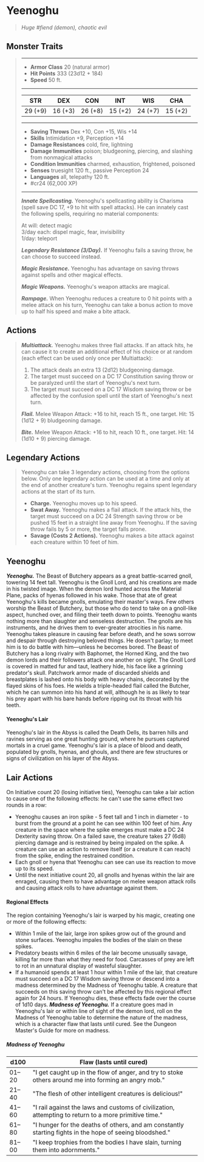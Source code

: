 # Yeenoghu
>*Huge #fiend (demon), chaotic evil*
## Monster Traits
>___
>- **Armor Class** 20 (natural armor)
>- **Hit Points** 333 (23d12 + 184)
>- **Speed** 50 ft.
>___
>|STR|DEX|CON|INT|WIS|CHA|
>|:---:|:---:|:---:|:---:|:---:|:---:|
>|29 (+9)|16 (+3)|26 (+8)|15 (+2)|24 (+7)|15 (+2)|
>___
>- **Saving Throws** Dex +10, Con +15, Wis +14
>- **Skills** Intimidation +9, Perception +14
>- **Damage Resistances** cold, fire, lightning
>- **Damage Immunities** poison; bludgeoning, piercing, and slashing from nonmagical attacks
>- **Condition Immunities** charmed, exhaustion, frightened, poisoned
>- **Senses** truesight 120 ft., passive Perception 24
>- **Languages** all, telepathy 120 ft.
>- #cr24 (62,000 XP)
>___
>***Innate Spellcasting.*** Yeenoghu's spellcasting ability is Charisma (spell save DC 17, +9 to hit with spell attacks). He can innately cast the following spells, requiring no material components:  
>
>At will: detect magic  
>3/day each: dispel magic, fear, invisibility  
>1/day: teleport  
>
>
>***Legendary Resistance (3/Day).*** If Yeenoghu fails a saving throw, he can choose to succeed instead.  
>
>***Magic Resistance.*** Yeenoghu has advantage on saving throws against spells and other magical effects.  
>
>***Magic Weapons.*** Yeenoghu's weapon attacks are magical.  
>
>***Rampage.*** When Yeenoghu reduces a creature to 0 hit points with a melee attack on his turn, Yeenoghu can take a bonus action to move up to half his speed and make a bite attack.  
>
## Actions
>***Multiattack.*** Yeenoghu makes three flail attacks. If an attack hits, he can cause it to create an additional effect of his choice or at random (each effect can be used only once per Multiattack):  
>1. The attack deals an extra 13 (2d12) bludgeoning damage.  
>2. The target must succeed on a DC 17 Constitution saving throw or be paralyzed until the start of Yeenoghu's next turn.  
>3. The target must succeed on a DC 17 Wisdom saving throw or be affected by the confusion spell until the start of Yeenoghu's next turn.  
>
>***Flail.*** Melee Weapon Attack: +16 to hit, reach 15 ft., one target. Hit: 15 (1d12 + 9) bludgeoning damage.  
>
>***Bite.*** Melee Weapon Attack: +16 to hit, reach 10 ft., one target. Hit: 14 (1d10 + 9) piercing damage.  
>
## Legendary Actions
>Yeenoghu can take 3 legendary actions, choosing from the options below. Only one legendary action can be used at a time and only at the end of another creature's turn. Yeenoghu regains spent legendary actions at the start of its turn.
>
>- **Charge.** Yeenoghu moves up to his speed.
>- **Swat Away.** Yeenoghu makes a flail attack. If the attack hits, the target must succeed on a DC 24 Strength saving throw or be pushed 15 feet in a straight line away from Yeenoghu. If the saving throw fails by 5 or more, the target falls prone.
>- **Savage (Costs 2 Actions).** Yeenoghu makes a bite attack against each creature within 10 feet of him.
## Yeenoghu
***Yeenoghu.*** The Beast of Butchery appears as a great battle-scarred gnoll, towering 14 feet tall. Yeenoghu is the Gnoll Lord, and his creations are made in his twisted image. When the demon lord hunted across the Material Plane, packs of hyenas followed in his wake. Those that ate of great Yeenoghu's kills became gnolls, emulating their master's ways. Few others worship the Beast of Butchery, but those who do tend to take on a gnoll-like aspect, hunched over, and filing their teeth down to points.
Yeenoghu wants nothing more than slaughter and senseless destruction. The gnolls are his instruments, and he drives them to ever-greater atrocities in his name. Yeenoghu takes pleasure in causing fear before death, and he sows sorrow and despair through destroying beloved things. He doesn't parlay; to meet him is to do battle with him—unless he becomes bored. The Beast of Butchery has a long rivalry with Baphomet, the Horned King, and the two demon lords and their followers attack one another on sight.
The Gnoll Lord is covered in matted fur and taut, leathery hide, his face like a grinning predator's skull. Patchwork armor made of discarded shields and breastplates is lashed onto his body with heavy chains, decorated by the flayed skins of his foes. He wields a triple-headed flail called the Butcher, which he can summon into his hand at will, although he is as likely to tear his prey apart with his bare hands before ripping out its throat with his teeth.
#### Yeenoghu's Lair
Yeenoghu's lair in the Abyss is called the Death Dells, its barren hills and ravines serving as one great hunting ground, where he pursues captured mortals in a cruel game. Yeenoghu's lair is a place of blood and death, populated by gnolls, hyenas, and ghouls, and there are few structures or signs of civilization on his layer of the Abyss.
## Lair Actions
On Initiative count 20 (losing initiative ties), Yeenoghu can take a lair action to cause one of the following effects: he can't use the same effect two rounds in a row:
- Yeenoghu causes an iron spike - 5 feet tall and 1 inch in diameter - to burst from the ground at a point he can see within 100 feet of him. Any creature in the space where the spike emerges must make a DC 24 Dexterity saving throw. On a failed save, the creature takes 27 (6d8) piercing damage and is restrained by being impaled on the spike. A creature can use an action to remove itself (or a creature it can reach) from the spike, ending the restrained condition.
- Each gnoll or hyena that Yeenoghu can see can use its reaction to move up to its speed.
- Until the next initiative count 20, all gnolls and hyenas within the lair are enraged, causing them to have advantage on melee weapon attack rolls and causing attack rolls to have advantage against them.
#### Regional Effects
The region containing Yeenoghu's lair is warped by his magic, creating one or more of the following effects:
- Within 1 mile of the lair, large iron spikes grow out of the ground and stone surfaces. Yeenoghu impales the bodies of the slain on these spikes.
- Predatory beasts within 6 miles of the lair become unusually savage, killing far more than what they need for food. Carcasses of prey are left to rot in an unnatural display of wasteful slaughter.
- If a humanoid spends at least 1 hour within 1 mile of the lair, that creature must succeed on a DC 17 Wisdom saving throw or descend into a madness determined by the Madness of Yeenoghu table. A creature that succeeds on this saving throw can't be affected by this regional effect again for 24 hours.
If Yeenoghu dies, these effects fade over the course of 1d10 days.
***Madness of Yeenoghu.*** If a creature goes mad in Yeenoghu's lair or within line of sight of the demon lord, roll on the Madness of Yeenoghu table to determine the nature of the madness, which is a character flaw that lasts until cured. See the Dungeon Master's Guide for more on madness.
##### Madness of Yeenoghu
| d100 | Flaw (lasts until cured) |
|---|---|
| 01–20 | "I get caught up in the flow of anger, and try to stoke others around me into forming an angry mob." |
| 21–40 | "The flesh of other intelligent creatures is delicious!" |
| 41–60 | "I rail against the laws and customs of civilization, attempting to return to a more primitive time." |
| 61–80 | "I hunger for the deaths of others, and am constantly starting fights in the hope of seeing bloodshed." |
| 81–00 | "I keep trophies from the bodies I have slain, turning them into adornments." |